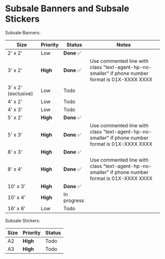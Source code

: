 # Subsale Banners and Subsale Stickers

Subsale Banners:

| Size                | Priority | Status            | Notes                                                                                            |
| ------------------- | -------- | ----------------- | ------------------------------------------------------------------------------------------------ |
| 2' x 2'             | Low      | **Done** &#x2705; |                                                                                                  |
| 3' x 2'             | **High** | **Done** &#x2705; | Use commented line with class "text-agent-hp-no-smaller" if phone number format is 01X-XXXX XXXX |
| 3' x 2' (exclusive) | Low      | Todo              |                                                                                                  |
| 4' x 2'             | Low      | Todo              |                                                                                                  |
| 4' x 3'             | Low      | Todo              |                                                                                                  |
| 5' x 2'             | **High** | **Done** &#x2705; |                                                                                                  |
| 5' x 3'             | **High** | **Done** &#x2705; | Use commented line with class "text-agent-hp-no-smaller" if phone number format is 01X-XXXX XXXX |
| 8' x 3'             | **High** | **Done** &#x2705; |                                                                                                  |
| 8' x 4'             | **High** | **Done** &#x2705; | Use commented line with class "text-agent-hp-no-smaller" if phone number format is 01X-XXXX XXXX |
| 10' x 3'            | **High** | **Done** &#x2705; |                                                                                                  |
| 10' x 4'            | **High** | In progress       |                                                                                                  |
| 16' x 6'            | Low      | Todo              |                                                                                                  |

Subsale Stickers:

| Size | Priority | Status |
| ---- | -------- | ------ |
| A2   | **High** | Todo   |
| A3   | **High** | Todo   |
